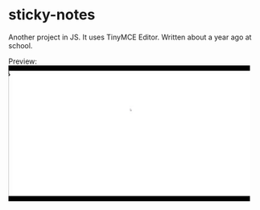# sticky-notes
Another project in JS. It uses TinyMCE Editor. Written about a year ago at school.

Preview:
![](preview.gif)
